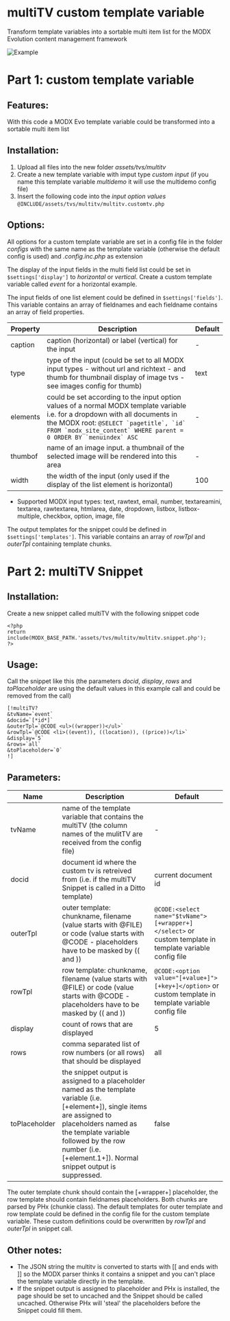 multiTV custom template variable
================================================================================

Transform template variables into a sortable multi item list for the MODX Evolution content management framework

![Example](/Jako/multiTV/blob/master/multitv.screenshot.png?raw=true)

Part 1: custom template variable
================================================================================

Features:
--------------------------------------------------------------------------------
With this code a MODX Evo template variable could be transformed into a sortable multi item list
  
Installation:
--------------------------------------------------------------------------------
1. Upload all files into the new folder *assets/tvs/multitv*
2. Create a new template variable with imput type *custom input* (if you name 
this template variable *multidemo* it will use the multidemo config file)
3. Insert the following code into the *input option values* 
`@INCLUDE/assets/tvs/multitv/multitv.customtv.php`

Options:
--------------------------------------------------------------------------------
All options for a custom template variable are set in a config file in the folder *configs* with the same name as the template variable (otherwise the default config is used) and *.config.inc.php* as extension

The display of the input fields in the multi field list could be set in `$settings['display']` to *horizontal* or *vertical*. Create a custom template variable called *event* for a horizontal example.

The input fields of one list element could be defined in `$settings['fields']`. This variable contains an array of fieldnames and each fieldname contains an array of field properties.

Property | Description | Default
---- | ----------- | -------
caption | caption (horizontal) or label (vertical) for the input | -
type | type of the input (could be set to all MODX input types - without url and richtext - and thumb for thumbnail display of image tvs - see images config for thumb) | text
elements | could be set according to the input option values of a normal MODX template variable i.e. for a dropdown with all documents in the MODX root: ``@SELECT `pagetitle`, `id` FROM `modx_site_content` WHERE parent = 0 ORDER BY `menuindex` ASC`` | -
thumbof | name of an image input. a thumbnail of the selected image will be rendered into this area | -
width | the width of the input (only used if the display of the list element is horizontal) | 100

* Supported MODX input types: text, rawtext, email, number, textareamini, textarea, rawtextarea, htmlarea, date, dropdown, listbox, listbox-multiple, checkbox, option, image, file

The output templates for the snippet could be defined in `$settings['templates']`. This variable contains an array of *rowTpl* and *outerTpl* containing template chunks.

Part 2: multiTV Snippet
================================================================================

Installation:
--------------------------------------------------------------------------------
Create a new snippet called multiTV with the following snippet code

    <?php
    return include(MODX_BASE_PATH.'assets/tvs/multitv/multitv.snippet.php');
    ?>

Usage:
--------------------------------------------------------------------------------
Call the snippet like this (the parameters *docid*, *display*, *rows* and *toPlaceholder* are using the default values in this example call and could be removed from the call)

    [!multiTV?
    &tvName=`event`
    &docid=`[*id*]`
    &outerTpl=`@CODE <ul>((wrapper))</ul>`
    &rowTpl=`@CODE <li>((event)), ((location)), ((price))</li>`
    &display=`5`
    &rows=`all`
    &toPlaceholder=`0`
    !]

Parameters:
--------------------------------------------------------------------------------

Name | Description | Default
---- | ----------- | -------
tvName | name of the template variable that contains the multiTV (the column names of the mulitTV are received from the config file) | -
docid | document id where the custom tv is retreived from (i.e. if the multiTV Snippet is called in a Ditto template) | current document id
outerTpl | outer template: chunkname, filename (value starts with @FILE) or code (value starts with @CODE - placeholders have to be masked by (( and )) | `@CODE:<select name="$tvName">[+wrapper+]</select>` or custom template in template variable config file
rowTpl | row template: chunkname, filename (value starts with @FILE) or code (value starts with @CODE - placeholders have to be masked by (( and )) | `@CODE:<option value="[+value+]">[+key+]</option>` or custom template in template variable config file
display | count of rows that are displayed | 5
rows | comma separated list of row numbers (or all rows) that should be displayed | all
toPlaceholder | the snippet output is assigned to a placeholder named as the template variable (i.e. [+element+]), single items are assigned to placeholders named as the template variable followed by the row number (i.e. [+element.1+]). Normal snippet output is suppressed. | false

The outer template chunk should contain the [+wrapper+] placeholder, the row template should contain fieldnames placeholders. Both chunks are parsed by PHx (chunkie class).
The default templates for outer template and row template could be defined in the config file for the custom template variable. These custom definitions could be overwritten by *rowTpl* and *outerTpl* in snippet call.

Other notes:
--------------------------------------------------------------------------------
* The JSON string the multitv is converted to starts with [[ and ends with ]] so the MODX parser thinks it contains a snippet and you can't place the template variable directly in the template.
* If the snippet output is assigned to placeholder and PHx is installed, the page should be set to uncached and the Snippet should be called uncached. Otherwise PHx will 'steal' the placeholders before the Snippet could fill them.

